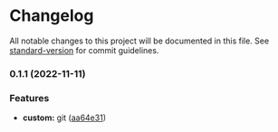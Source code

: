 # Changelog

All notable changes to this project will be documented in this file. See [standard-version](https://github.com/conventional-changelog/standard-version) for commit guidelines.

### 0.1.1 (2022-11-11)

### Features

- **custom:** git ([aa64e31](https://github.com/MitigateRisks/jira_project/commit/aa64e3155eaaef6cac45b983cb2929e0ef76710c))
